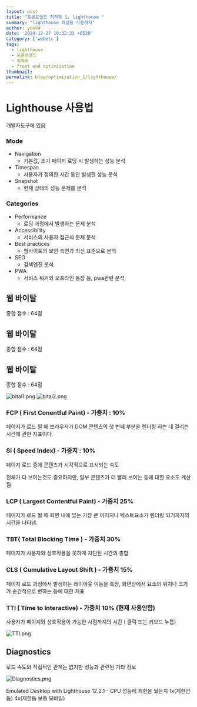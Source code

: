 ```yaml
---
layout: post
title: "프론트엔드 최적화 1. lighthouse "
summary: "lighthouse 패널을 사용하자"
author: yoo94
date: '2024-12-27 10:32:23 +0530'
category: ['webetc']
tags:
  - lighthouse
  - 프론트엔드
  - 최적화
  - front end optimization
thumbnail: 
permalink: blog/optimization_1/lighthouse/
---
```


# Lighthouse 사용법

개발자도구에 있음

### Mode

- Navigation
    - 기본값, 초기 페이지 로딩 시 발생하는 성능 분석
- Timespan
    - 사용자가 정의한 시간 동안 발생한 성능 분석
- Snapshot
    - 현재 상태의 성능 문제를 분석

### Categories

- Performance
    - 로딩 과정에서 발생하는 문제 분석
- Accessibility
    - 서비스의 사용자 접근석 문제 분석
- Best practices
    - 웹사이트의 보안 측면과 최신 표준으로 분석
- SEO
    - 검색엔진 분석
- PWA
    - 서비스 워커와 오프라인 동장 등, pwa관련 분석

## 웹 바이탈

종합 점수 : 64점

## 웹 바이탈

종합 점수 : 64점

## 웹 바이탈

종합 점수 : 64점

<img src="/blog/postImg/bital1.png" alt="bital1.png" style="max-width:100%;">

<img src="/blog/postImg/bital2.png" alt="bital2.png" style="max-width:100%;">


### FCP ( First Conentful Paint) - 가중치 : 10%

페이지가 로드 될 때 브라우저가 DOM 콘텐츠의 첫 번째 부분을 렌더링 하는 데 걸리는 시간에 관한 지표이다.

### SI ( Speed Index) - 가중치 : 10%

페이지 로드 중에 콘텐츠가 시각적으로 표시되는 속도

전체가 다 보이는것도 중요하지만, 일부 콘텐츠가 더 빨리 보이는 등에 대한 요소도 계산됨

### LCP ( Largest Contentful Paint) - 가중치 25%

페이지가 로드 될 때 화면 내에 있는 가장 큰 이미지나 텍스트요소가 렌더링 되기까지의 시간을 나타냄.

### TBT( Total Blocking Time ) - 가중치 30%

페이지가 사용자와 상호작용을 못하게 차단된 시간의 총합

### CLS ( Cumulative Layout Shift ) - 가중치 15%

페이지 로드 과정에서 발생하는 레이아웃 이동을 측정, 화면상에서 요소의 위치나 크기가 순간적으로 변하는 등에 대한 지표

### TTI ( Time to Interactive) - 가중치 10% (현재 사용안함)

사용자가 페이지와 상호작용이 가능한 시점까지의 시간 ( 클릭 또는 키보드 누름)

<img src="/blog/postImg/TTI1.png" alt="TTI.png" style="max-width:100%;">

## **Diagnostics**

로드 속도와 직접적인 관계는 없지만 성능과 관련된 기타 정보

<img src="/blog/postImg/Diagnostics.png" alt="Diagnostics.png" style="max-width:100%;">

Emulated Desktop with Lighthouse 12.2.1 - CPU 성능에 제한을 뒀는지 1x(제한안둠) 4x(제한둠 보통 모바일)
